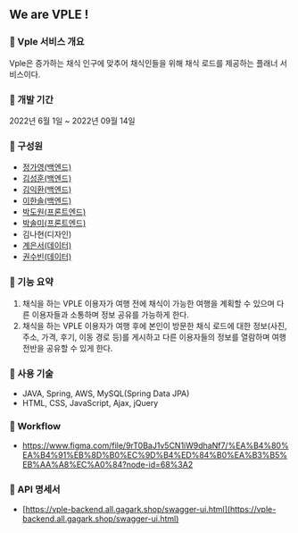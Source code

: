 ## We are VPLE !


### 🥬 Vple 서비스 개요

Vple은 증가하는 채식 인구에 맞추어 채식인들을 위해 채식 로드를 제공하는 플래너 서비스이다.

### 🥕 개발 기간 
2022년 6월 1일 ~ 2022년 09월 14일  

### 🥗 구성원
- [정가영(백엔드)](https://github.com/wjdrkdud5)
- [김성훈(백엔드)](https://github.com/kimsh2948)
- [김익환(백엔드)](https://github.com/dlrghks2090)
- [이한솔(백엔드)](https://github.com/mardi2020)
- [박도원(프론트엔드)](https://github.com/Munbear)
- [박솔미(프론트엔드)](https://github.com/Parksolmi)
- 김나현(디자인)
- [계은서(데이터)](https://github.com/kyee0423)
- [권수빈(데이터)](https://github.com/suptudy)


### 🥦 기능 요약
1. 채식을 하는 VPLE 이용자가 여행 전에 채식이 가능한 여행을 계획할 수 있으며 다른 이용자들과 소통하며 정보 공유를 가능하게 한다.
2. 채식을 하는 VPLE 이용자가 여행 후에 본인이 방문한 채식 로드에 대한 정보(사진, 주소, 가격, 후기, 이동 경로 등)를 게시하고 다른 이용자들의 정보를 열람하며 여행 전반을 공유할 수 있게 한다. 


### 🍅 사용 기술
- JAVA, Spring, AWS, MySQL(Spring Data JPA) 
- HTML, CSS, JavaScript, Ajax, jQuery

### 🌽 Workflow
- https://www.figma.com/file/9rT0BaJ1v5CN1iW9dhaNf7/%EA%B4%80%EA%B4%91%EB%8D%B0%EC%9D%B4%ED%84%B0%EA%B3%B5%EB%AA%A8%EC%A0%84?node-id=68%3A2

 
### 🥑 API 명세서
- [https://vple-backend.all.gagark.shop/swagger-ui.html](https://vple-backend.all.gagark.shop/swagger-ui.html)

